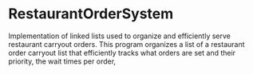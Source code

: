 # RestaurantOrderSystem
Implementation of linked lists used to organize and efficiently serve restaurant carryout orders.
This program organizes a list of a restaurant order carryout list that efficiently tracks what orders are set and their priority, the wait times per order,
